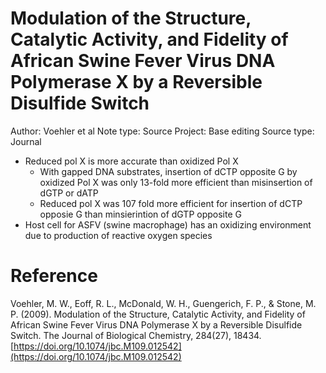 # Modulation of the Structure, Catalytic Activity, and Fidelity of African Swine Fever Virus DNA Polymerase X by a Reversible Disulfide Switch

Author: Voehler et al
Note type: Source
Project: Base editing
Source type: Journal

- Reduced pol X is more accurate than oxidized Pol X
    - With gapped DNA substrates, insertion of dCTP opposite G by oxidized Pol X was only 13-fold more efficient than misinsertion of dGTP or dATP
    - Reduced pol X was 107 fold more efficient for insertion of dCTP opposie G than minsierintion of dGTP opposite G
- Host cell for ASFV (swine macrophage) has an oxidizing environment due to production of reactive oxygen species

# Reference

Voehler, M. W., Eoff, R. L., McDonald, W. H., Guengerich, F. P., & Stone, M. P. (2009). Modulation of the Structure, Catalytic Activity, and Fidelity of African Swine Fever Virus DNA Polymerase X by a Reversible Disulfide Switch. The Journal of Biological Chemistry, 284(27), 18434. [https://doi.org/10.1074/jbc.M109.012542](https://doi.org/10.1074/jbc.M109.012542)